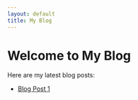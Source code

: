 ```yaml
---
layout: default
title: My Blog
---
```


# Welcome to My Blog

Here are my latest blog posts:

- [Blog Post 1](posts/post1.md)
